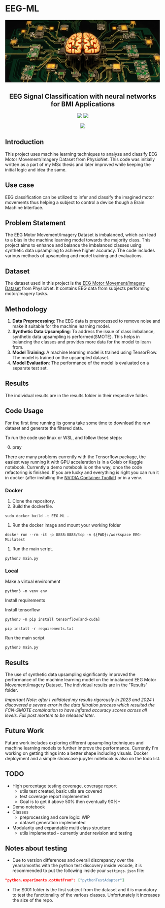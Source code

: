 
# EEG-ML
![banner](assets/banner.webp)
<h2 align="center">EEG Signal Classification with neural networks for BMI Applications</h2>

<p align="center">
<a href=""><img src="https://img.shields.io/badge/TensorFlow-FF6F00?style=for-the-badge&logo=tensorflow&logoColor=white"></a>
<a href=""><img src="https://img.shields.io/badge/Keras-FF0000?style=for-the-badge&logo=keras&logoColor=white"></a>
</p>
<p align="center">
<a href="https://codecov.io/gh/bkutasi/EEG-ML" > 
 <img src="https://codecov.io/gh/bkutasi/EEG-ML/graph/badge.svg?token=5ZH3RH6PF9"/> 
 </a>
</p>

## Introduction

This project uses machine learning techniques to analyze and classify EEG Motor Movement/Imagery Dataset from PhysioNet. This code was initially written as a part of my MSc thesis and later improved while keeping the initial logic and idea the same.

## Use case

EEG classification can be utilized to infer and classify the imagined motor movements thus helping a subject to control a device though a Brain Machine Interface.

## Problem Statement

The EEG Motor Movement/Imagery Dataset is imbalanced, which can lead to a bias in the machine learning model towards the majority class. This project aims to enhance and balance the imbalanced classes using synthetic data upsampling to achieve higher accuracy. The code includes various methods of upsampling and model training and evaluations.

## Dataset

The dataset used in this project is the [EEG Motor Movement/Imagery Dataset](https://physionet.org/content/eegmmidb/1.0.0/) from PhysioNet. It contains EEG data from subjects performing motor/imagery tasks.

## Methodology

1. **Data Preprocessing**: The EEG data is preprocessed to remove noise and make it suitable for the machine learning model.
2. **Synthetic Data Upsampling**: To address the issue of class imbalance, synthetic data upsampling is performed(SMOTE). This helps in balancing the classes and provides more data for the model to learn from.
3. **Model Training**: A machine learning model is trained using TensorFlow. The model is trained on the upsampled dataset.
4. **Model Evaluation**: The performance of the model is evaluated on a separate test set.

## Results
The individual results are in the results folder in their respective folder.


## Code Usage

For the first time running its gonna take some time to download the raw dataset and generate the filtered data.

To run the code use linux or WSL, and follow these steps:

0. pray

There are many problems currently with the Tensorflow package, the easiest way running it with GPU acceleration is in a Colab or Kaggle notebook. Currently a demo notebook is on the way, once the code refactoring is finished. If you are lucky and everything is right you can run it in docker (after installing the [NVIDIA Container Toolkit](https://docs.nvidia.com/datacenter/cloud-native/container-toolkit/latest/install-guide.html)) or in a venv.

### Docker
1. Clone the repository.
2. Build the dockerfile.
```
sudo docker build -t EEG-ML .
```
1. Run the docker image and mount your working folder
```
docker run --rm -it -p 8888:8888/tcp -v ${PWD}:/workspace EEG-ML:latest
```
1. Run the main script.
```
python3 main.py
```

### Local
Make a virtual environment
```
python3 -m venv env
```
Install requirements

Install tensorflow
```
python3 -m pip install tensorflow[and-cuda]
```
```
pip install -r requirements.txt
```
Run the main script

```
python3 main.py
```

## Results

The use of synthetic data upsampling significantly improved the performance of the machine learning model on the imbalanced EEG Motor Movement/Imagery Dataset. The individual results are in the "Results" folder.

*Important Note: after I validated my results rigorously in 2023 and 2024 I discovered a severe error in the data filtration process which resulted the FCN-SMOTE combination to have inflated accuracy scores across all levels. Full post mortem to be released later.*

## Future Work

Future work includes exploring different upsampling techniques and machine learning models to further improve the performance. Currently I'm working on getting things into a better shape including visuals. Docker deployment and a simple showcase jupyter notebook is also on the todo list.

## TODO
- High percentage testing coverage, coverage report
    - utils test created, basic utils are covered
    - test coverage report implemented
    - Goal is to get it above 50% then eventually 90%+
- Demo notebook
- Classes
  - preprocessing and core logic: WIP
  - dataset generation implemented
- Modularity and expandable multi class structure
  - utils implemented - currently under revision and testing
## Notes about testing
- Due to version differences and overall discrepancy over the years/months with the python test discovery inside vscode, it is recommended to put the following inside your `settings.json` file:
```json
"python.experiments.optOutFrom": ["pythonTestAdapter"]
```
- The S001 folder is the first subject from the dataset and it is mandatory to test the functionality of the various classes. Unfortunately it increases the size of the repo.
